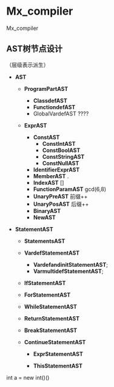 # Mx_compiler
Mx_compiler



<h2>AST树节点设计</h2>

（层级表示派生）

- **AST**

  - **ProgramPartAST**

    - **ClassdefAST**
    - **FunctiondefAST**
    - GlobalVardefAST   ????

  - **ExprAST**
  	
  	- **ConstAST**
  	  - **ConstIntAST**
  	  - **ConstBoolAST**
  	  - **ConstStringAST**
  	  - **ConstNullAST**
  	- **IdentifierExprAST**
  	- **MemberAST**      .
  	- **IndexAST**      []
  	- **FunctionParamAST**   gcd(6,8)
  	- **UnaryPreAST**  前缀++
  	- **UnaryPosAST** 后缀++
  	- **BinaryAST**
  	- **NewAST**
  	
- **StatementAST**
  
  - **StatementsAST**
  
  - **VardefStatementAST**
  
    - **VardefandinitStatementAST**;
    - **VarmultidefStatementAST**;
  
  - **IfStatementAST**
  
  - **ForStatementAST**
  
  - **WhileStatementAST**
  
  - **ReturnStatementAST**
  
  - **BreakStatementAST**
  
  - **ContinueStatementAST**
    
    - **ExprStatementAST**
    
    - **ThisStatementAST**
    
      

int a = new int()()
